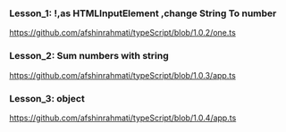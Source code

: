 ### Lesson_1: !,as HTMLInputElement ,change String To number
https://github.com/afshinrahmati/typeScript/blob/1.0.2/one.ts
### Lesson_2:  Sum numbers with string
https://github.com/afshinrahmati/typeScript/blob/1.0.3/app.ts
### Lesson_3:  object
https://github.com/afshinrahmati/typeScript/blob/1.0.4/app.ts
